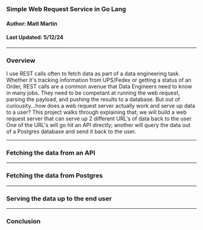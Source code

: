 ### Simple Web Request Service in Go Lang
#### Author: Matt Martin
#### Last Updated: 5/12/24

---
### Overview

I use REST calls often to fetch data as part of a data engineering task. Whether it's tracking information from UPS/Fedex or getting a status of an Order, REST calls are a common avenue that Data Engineers need to know in many jobs. They need to be competant at running the web request, parsing the payload, and pushing the results to a database. But out of curiousity...how does a web request server actually work and serve up data to a user? This project walks through explaining that; we will build a web request server that can serve up 2 different URL's of data back to the user. One of the URL's will go hit an API directly; another will query the data out of a Postgres database and send it back to the user. 

---
### Fetching the data from an API

---
### Fetching the data from Postgres

---
### Serving the data up to the end user

---
### Conclusion